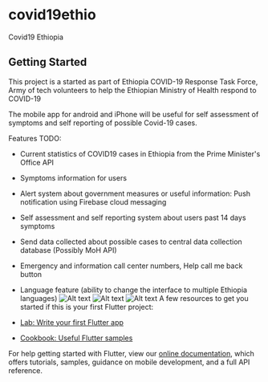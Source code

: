 # covid19ethio

Covid19 Ethiopia

## Getting Started

This project is a started as part of Ethiopia COVID-19 Response Task Force,
Army of tech volunteers to help the Ethiopian Ministry of Health respond to COVID-19

The mobile app for android and iPhone will be useful for self assessment of symptoms and self reporting of possible Covid-19 cases.

Features TODO:

- Current statistics of COVID19 cases in Ethiopia from the Prime Minister's Office API
- Symptoms information for users
- Alert system about government measures or useful information: Push notification using Firebase cloud messaging 
- Self assessment and self reporting system about users past 14 days symptoms
- Send data collected about possible cases to central data collection database (Possibly MoH API) 
- Emergency and information call center numbers, Help call me back button
- Language feature (ability to change the interface to multiple Ethiopia languages)
![Alt text](/screenshots/Screenshot_20200325-130858.jpg?raw=true)
![Alt text](/screenshots/Screenshot_20200325-130908.jpg?raw=true)
![Alt text](/screenshots/Screenshot_20200325-133259.jpg?raw=true)
A few resources to get you started if this is your first Flutter project:

- [Lab: Write your first Flutter app](https://flutter.dev/docs/get-started/codelab)
- [Cookbook: Useful Flutter samples](https://flutter.dev/docs/cookbook)

For help getting started with Flutter, view our
[online documentation](https://flutter.dev/docs), which offers tutorials,
samples, guidance on mobile development, and a full API reference.
